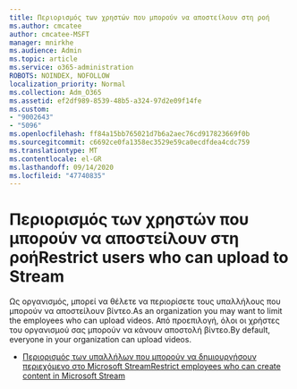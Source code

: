 ```yaml
---
title: Περιορισμός των χρηστών που μπορούν να αποστείλουν στη ροή
ms.author: cmcatee
author: cmcatee-MSFT
manager: mnirkhe
ms.audience: Admin
ms.topic: article
ms.service: o365-administration
ROBOTS: NOINDEX, NOFOLLOW
localization_priority: Normal
ms.collection: Adm_O365
ms.assetid: ef2df989-8539-48b5-a324-97d2e09f14fe
ms.custom:
- "9002643"
- "5096"
ms.openlocfilehash: ff84a15bb765021d7b6a2aec76cd917823669f0b
ms.sourcegitcommit: c6692ce0fa1358ec3529e59ca0ecdfdea4cdc759
ms.translationtype: MT
ms.contentlocale: el-GR
ms.lasthandoff: 09/14/2020
ms.locfileid: "47740835"
---
```

# <a name="restrict-users-who-can-upload-to-stream"></a><span data-ttu-id="3b81b-102">Περιορισμός των χρηστών που μπορούν να αποστείλουν στη ροή</span><span class="sxs-lookup"><span data-stu-id="3b81b-102">Restrict users who can upload to Stream</span></span>

<span data-ttu-id="3b81b-103">Ως οργανισμός, μπορεί να θέλετε να περιορίσετε τους υπαλλήλους που μπορούν να αποστείλουν βίντεο.</span><span class="sxs-lookup"><span data-stu-id="3b81b-103">As an organization you may want to limit the employees who can upload videos.</span></span> <span data-ttu-id="3b81b-104">Από προεπιλογή, όλοι οι χρήστες του οργανισμού σας μπορούν να κάνουν αποστολή βίντεο.</span><span class="sxs-lookup"><span data-stu-id="3b81b-104">By default, everyone in your organization can upload videos.</span></span>

- [<span data-ttu-id="3b81b-105">Περιορισμός των υπαλλήλων που μπορούν να δημιουργήσουν περιεχόμενο στο Microsoft Stream</span><span class="sxs-lookup"><span data-stu-id="3b81b-105">Restrict employees who can create content in Microsoft Stream</span></span>](https://docs.microsoft.com/stream/restrict-uploaders)

